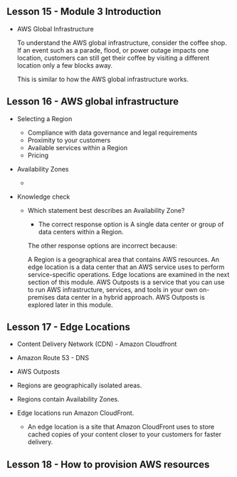 ## Lesson 15 - Module 3 Introduction

- AWS Global Infrastructure

  To understand the AWS global infrastructure, consider the coffee shop. If an event such as a parade, flood, or power outage impacts one location, customers can still get their coffee by visiting a different location only a few blocks away.

  This is similar to how the AWS global infrastructure works.

## Lesson 16 - AWS global infrastructure

- Selecting a Region

  - Compliance with data governance and legal requirements
  - Proximity to your customers
  - Available services within a Region
  - Pricing

- Availability Zones

  -

- Knowledge check

  - Which statement best describes an Availability Zone?

    - The correct response option is A single data center or group of data centers within a Region.

    The other response options are incorrect because:

    A Region is a geographical area that contains AWS resources.
    An edge location is a data center that an AWS service uses to perform service-specific operations. Edge locations are examined in the next section of this module.
    AWS Outposts is a service that you can use to run AWS infrastructure, services, and tools in your own on-premises data center in a hybrid approach. AWS Outposts is explored later in this module.

## Lesson 17 - Edge Locations

- Content Delivery Network (CDN) - Amazon Cloudfront
- Amazon Route 53 - DNS
- AWS Outposts

- Regions are geographically isolated areas.
- Regions contain Availability Zones.
- Edge locations run Amazon CloudFront.
  - An edge location is a site that Amazon CloudFront uses to store cached copies of your content closer to your customers for faster delivery.

## Lesson 18 - How to provision AWS resources

